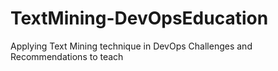 # TextMining-DevOpsEducation
Applying Text Mining technique in DevOps Challenges and Recommendations to teach
